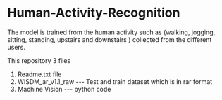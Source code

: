 # Human-Activity-Recognition

The model is trained  from the human activity such as (walking, jogging, sitting, standing, upstairs and downstairs ) collected from the different users.

This repository 3 files
  1.  Readme.txt file
  2.  WISDM_ar_v1.1_raw  --- Test and train dataset which is in rar format
  3.  Machine Vision  --- python code
